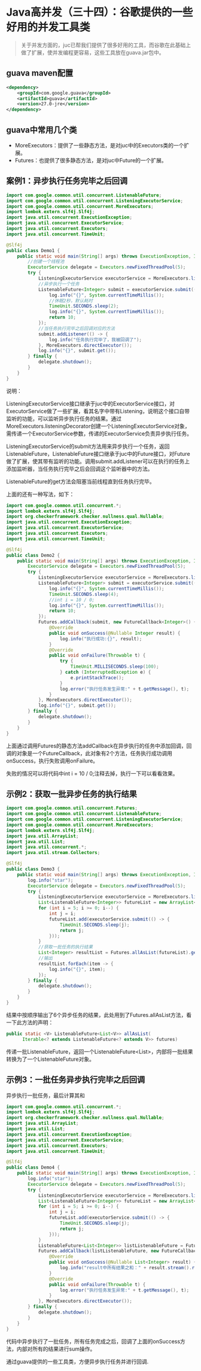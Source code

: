 # Java高并发（三十四）：谷歌提供的一些好用的并发工具类
> 关于并发方面的，juc已帮我们提供了很多好用的工具，而谷歌在此基础上做了扩展，使并发编程更容易，这些工具放在guava.jar包中。

## guava maven配置

```xml
<dependency>
    <groupId>com.google.guava</groupId>
    <artifactId>guava</artifactId>
    <version>27.0-jre</version>
</dependency>
```

## guava中常用几个类

- MoreExecutors：提供了一些静态方法，是对juc中的Executors类的一个扩展。
- Futures：也提供了很多静态方法，是对juc中Future的一个扩展。

## 案例1：异步执行任务完毕之后回调

```java
import com.google.common.util.concurrent.ListenableFuture;
import com.google.common.util.concurrent.ListeningExecutorService;
import com.google.common.util.concurrent.MoreExecutors;
import lombok.extern.slf4j.Slf4j;
import java.util.concurrent.ExecutionException;
import java.util.concurrent.ExecutorService;
import java.util.concurrent.Executors;
import java.util.concurrent.TimeUnit;

@Slf4j
public class Demo1 {
    public static void main(String[] args) throws ExecutionException, InterruptedException {
        //创建一个线程池
        ExecutorService delegate = Executors.newFixedThreadPool(5);
        try {
            ListeningExecutorService executorService = MoreExecutors.listeningDecorator(delegate);
            //异步执行一个任务
            ListenableFuture<Integer> submit = executorService.submit(() -> {
                log.info("{}", System.currentTimeMillis());
                //休眠2秒，默认耗时
                TimeUnit.SECONDS.sleep(2);
                log.info("{}", System.currentTimeMillis());
                return 10;
            });
            //当任务执行完毕之后回调对应的方法
            submit.addListener(() -> {
                log.info("任务执行完毕了，我被回调了");
            }, MoreExecutors.directExecutor());
            log.info("{}", submit.get());
        } finally {
            delegate.shutdown();
        }
    }
}
```

说明：

ListeningExecutorService接口继承于juc中的ExecutorService接口，对ExecutorService做了一些扩展，看其名字中带有Listening，说明这个接口自带监听的功能，可以监听异步执行任务的结果。通过MoreExecutors.listeningDecorator创建一个ListeningExecutorService对象，需传递一个ExecutorService参数，传递的ExecutorService负责异步执行任务。

ListeningExecutorService的submit方法用来异步执行一个任务，返回ListenableFuture，ListenableFuture接口继承于juc中的Future接口，对Future做了扩展，使其带有监听的功能。调用submit.addListener可以在执行的任务上添加监听器，当任务执行完毕之后会回调这个监听器中的方法。

ListenableFuture的get方法会阻塞当前线程直到任务执行完毕。

上面的还有一种写法，如下：

```java
import com.google.common.util.concurrent.*;
import lombok.extern.slf4j.Slf4j;
import org.checkerframework.checker.nullness.qual.Nullable;
import java.util.concurrent.ExecutionException;
import java.util.concurrent.ExecutorService;
import java.util.concurrent.Executors;
import java.util.concurrent.TimeUnit;

@Slf4j
public class Demo2 {
    public static void main(String[] args) throws ExecutionException, InterruptedException {
        ExecutorService delegate = Executors.newFixedThreadPool(5);
        try {
            ListeningExecutorService executorService = MoreExecutors.listeningDecorator(delegate);
            ListenableFuture<Integer> submit = executorService.submit(() -> {
                log.info("{}", System.currentTimeMillis());
                TimeUnit.SECONDS.sleep(4);
                //int i = 10 / 0;
                log.info("{}", System.currentTimeMillis());
                return 10;
            });
            Futures.addCallback(submit, new FutureCallback<Integer>() {
                @Override
                public void onSuccess(@Nullable Integer result) {
                    log.info("执行成功:{}", result);
                }
                @Override
                public void onFailure(Throwable t) {
                    try {
                        TimeUnit.MILLISECONDS.sleep(100);
                    } catch (InterruptedException e) {
                        e.printStackTrace();
                    }
                    log.error("执行任务发生异常:" + t.getMessage(), t);
                }
            }, MoreExecutors.directExecutor());
            log.info("{}", submit.get());
        } finally {
            delegate.shutdown();
        }
    }
}
```

上面通过调用Futures的静态方法addCallback在异步执行的任务中添加回调，回调的对象是一个FutureCallback，此对象有2个方法，任务执行成功调用onSuccess，执行失败调用onFailure。

失败的情况可以将代码中int i = 10 / 0;注释去掉，执行一下可以看看效果。

## 示例2：获取一批异步任务的执行结果

```java
import com.google.common.util.concurrent.Futures;
import com.google.common.util.concurrent.ListenableFuture;
import com.google.common.util.concurrent.ListeningExecutorService;
import com.google.common.util.concurrent.MoreExecutors;
import lombok.extern.slf4j.Slf4j;
import java.util.ArrayList;
import java.util.List;
import java.util.concurrent.*;
import java.util.stream.Collectors;

@Slf4j
public class Demo3 {
    public static void main(String[] args) throws ExecutionException, InterruptedException {
        log.info("star");
        ExecutorService delegate = Executors.newFixedThreadPool(5);
        try {
            ListeningExecutorService executorService = MoreExecutors.listeningDecorator(delegate);
            List<ListenableFuture<Integer>> futureList = new ArrayList<>();
            for (int i = 5; i >= 0; i--) {
                int j = i;
                futureList.add(executorService.submit(() -> {
                    TimeUnit.SECONDS.sleep(j);
                    return j;
                }));
            }
            //获取一批任务的执行结果
            List<Integer> resultList = Futures.allAsList(futureList).get();
            //输出
            resultList.forEach(item -> {
                log.info("{}", item);
            });
        } finally {
            delegate.shutdown();
        }
    }
}
```

结果中按顺序输出了6个异步任务的结果，此处用到了Futures.allAsList方法，看一下此方法的声明：

```java
public static <V> ListenableFuture<List<V>> allAsList(
      Iterable<? extends ListenableFuture<? extends V>> futures)
```

传递一批ListenableFuture，返回一个ListenableFuture<List<V>>，内部将一批结果转换为了一个ListenableFuture对象。

## 示例3：一批任务异步执行完毕之后回调

异步执行一批任务，最后计算其和

```java
import com.google.common.util.concurrent.*;
import lombok.extern.slf4j.Slf4j;
import org.checkerframework.checker.nullness.qual.Nullable;
import java.util.ArrayList;
import java.util.List;
import java.util.concurrent.ExecutionException;
import java.util.concurrent.ExecutorService;
import java.util.concurrent.Executors;
import java.util.concurrent.TimeUnit;

@Slf4j
public class Demo4 {
    public static void main(String[] args) throws ExecutionException, InterruptedException {
        log.info("star");
        ExecutorService delegate = Executors.newFixedThreadPool(5);
        try {
            ListeningExecutorService executorService = MoreExecutors.listeningDecorator(delegate);
            List<ListenableFuture<Integer>> futureList = new ArrayList<>();
            for (int i = 5; i >= 0; i--) {
                int j = i;
                futureList.add(executorService.submit(() -> {
                    TimeUnit.SECONDS.sleep(j);
                    return j;
                }));
            }
            ListenableFuture<List<Integer>> listListenableFuture = Futures.allAsList(futureList);
            Futures.addCallback(listListenableFuture, new FutureCallback<List<Integer>>() {
                @Override
                public void onSuccess(@Nullable List<Integer> result) {
                    log.info("result中所有结果之和：" + result.stream().reduce(Integer::sum).get());
                }
                @Override
                public void onFailure(Throwable t) {
                    log.error("执行任务发生异常:" + t.getMessage(), t);
                }
            }, MoreExecutors.directExecutor());
        } finally {
            delegate.shutdown();
        }
    }
}
```

代码中异步执行了一批任务，所有任务完成之后，回调了上面的onSuccess方法，内部对所有的结果进行sum操作。

通过guava提供的一些工具类，方便异步执行任务并进行回调.